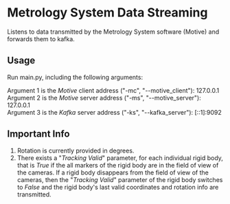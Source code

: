 # Metrology System Data Streaming

Listens to data transmitted by the Metrology System software (Motive) and forwards them to kafka.

## Usage

Run main.py, including the following arguments:

Argument 1 is the _Motive_ client address ("-mc", "--motive_client"): 127.0.0.1  
Argument 2 is the _Motive_ server address ("-ms", "--motive_server"): 127.0.0.1  
Argument 3 is the _Kafka_ server address ("-ks", "--kafka_server"): [::1]:9092  

## Important Info

1. Rotation is currently provided in degrees.
2. There exists a "_Tracking Valid_" parameter, for each individual rigid body, that is _True_ if the all markers of
the rigid body are in the field of view of the cameras. If a rigid body disappears from the field of view of the 
cameras, then the "_Tracking Valid_" parameter of the rigid body switches to _False_ and the rigid body's  last valid 
coordinates and rotation info are transmitted.

